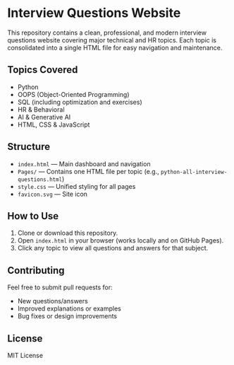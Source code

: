 # Interview Questions Website

This repository contains a clean, professional, and modern interview questions website covering major technical and HR topics. Each topic is consolidated into a single HTML file for easy navigation and maintenance.

## Topics Covered
- Python
- OOPS (Object-Oriented Programming)
- SQL (including optimization and exercises)
- HR & Behavioral
- AI & Generative AI
- HTML, CSS & JavaScript

## Structure
- `index.html` — Main dashboard and navigation
- `Pages/` — Contains one HTML file per topic (e.g., `python-all-interview-questions.html`)
- `style.css` — Unified styling for all pages
- `favicon.svg` — Site icon

## How to Use
1. Clone or download this repository.
2. Open `index.html` in your browser (works locally and on GitHub Pages).
3. Click any topic to view all questions and answers for that subject.

## Contributing
Feel free to submit pull requests for:
- New questions/answers
- Improved explanations or examples
- Bug fixes or design improvements

## License
MIT License
